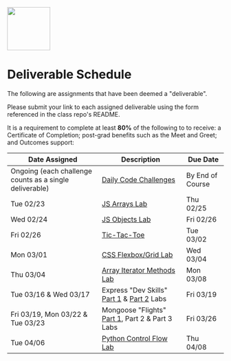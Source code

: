 <img src="https://i.imgur.com/2y0Lyzy.png" height="100">

# Deliverable Schedule

The following are assignments that have been deemed a "deliverable".

Please submit your link to each assigned deliverable using the form referenced in the class repo's README.

It is a requirement to complete at least **80%** of the following to to receive: a Certificate of Completion; post-grad benefits such as the Meet and Greet; and Outcomes support:

|Date Assigned|Description| Due Date |
|---|---|---|
|Ongoing (each challenge counts as a single deliverable)|[Daily Code Challenges](https://git.generalassemb.ly/SEI-CC/daily-js-code-challenges)| By End of Course |
| Tue 02/23 | [JS Arrays Lab](https://git.generalassemb.ly/SEI-CC/SEIR-02-22-21/blob/master/work/w01/d2/04-js-arrays-lab.md) | Thu 02/25 |
| Wed 02/24 | [JS Objects Lab](https://git.generalassemb.ly/SEI-CC/SEIR-02-22-21/blob/master/work/w01/d3/04-js-objects-lab.md) | Fri 02/26 |
| Fri 02/26 | [Tic-Tac-Toe](https://git.generalassemb.ly/SEI-CC/SEIR-02-22-21/tree/master/work/w01/d5/tic-tac-toe-weekend) | Tue 03/02 |
| Mon 03/01 | [CSS Flexbox/Grid Lab](https://git.generalassemb.ly/SEI-CC/SEIR-02-22-21/blob/master/work/w02/d1/04-flexbox-grid-lab.md) | Wed 03/04 |
| Thu 03/04 | [Array Iterator Methods Lab](https://git.generalassemb.ly/SEI-CC/SEIR-02-22-21/blob/master/work/w02/d4/03-array-methods-lab.md) | Mon 03/08 |
| Tue 03/16 & Wed 03/17 | Express "Dev Skills" [Part 1](https://git.generalassemb.ly/SEI-CC/SEIR-02-22-21/blob/master/work/w04/d2/03-04-dev-skills-lab-part-1.md) & [Part 2](https://git.generalassemb.ly/SEI-CC/SEIR-02-22-21/blob/master/work/w04/d3/04-dev-skills-lab-part-2.md) Labs | Fri 03/19 |
| Fri 03/19, Mon 03/22 & Tue 03/23 | Mongoose "Flights" [Part 1](https://git.generalassemb.ly/SEI-CC/SEIR-02-22-21/blob/master/work/w04/d5/03-04-mongoose-flights-lab-part-1.md), Part 2 & Part 3 Labs | Fri 03/26 |
| Tue 04/06 | [Python Control Flow Lab](https://git.generalassemb.ly/SEI-CC/SEIR-02-22-21/blob/master/work/w07/d2/03-control-flow-lab.md) | Thu 04/08 |
